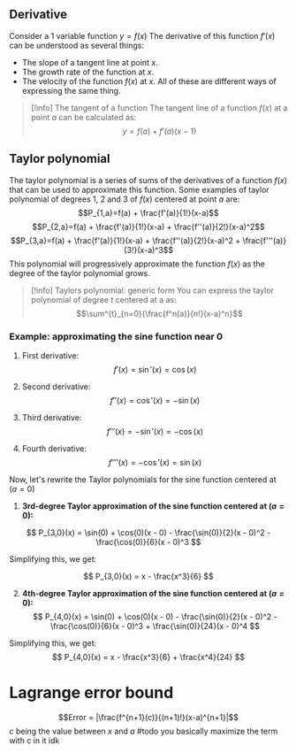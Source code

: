 ## Derivative
Consider a 1 variable function $y = f(x)$
The derivative of this function $f'(x)$ can be understood as several things:
- The slope of a tangent line at point $x$.
- The growth rate of the function at $x$.
- The velocity of the function $f(x)$ at $x$.
All of these are different ways of expressing the same thing.

>[!info] The tangent of a function
>The tangent line of a function $f(x)$ at a point $a$ can be calculated as:
>$$y=f(a) + f'(a)(x-1)$$

## Taylor polynomial
The taylor  polynomial is a series of sums of the derivatives of a function $f(x)$ that can be used to approximate this function.
Some examples of taylor polynomial of degrees 1, 2 and 3 of $f(x)$ centered at point $a$ are:
$$P_{1,a}=f(a) + \frac{f'(a)}{1!}(x-a)$$
$$P_{2,a}=f(a) + \frac{f'(a)}{1!}(x-a) + \frac{f''(a)}{2!}(x-a)^2$$
$$P_{3,a}=f(a) + \frac{f'(a)}{1!}(x-a) + \frac{f''(a)}{2!}(x-a)^2 + \frac{f'''(a)}{3!}(x-a)^3$$
This polynomial will progressively approximate the function $f(x)$ as the degree of the taylor polynomial grows.

>[!info] Taylors polynomial: generic form
>You can express the taylor polynomial of degree $t$ centered at a as:
>$$\sum^{t}_{n=0}{\frac{f^n(a)}{n!}(x-a)^n}$$ 

### Example: approximating the sine function near 0

1. First derivative:
$$
f'(x) = \sin'(x) = \cos(x)$$

2. Second derivative:
$$
f''(x) = \cos'(x) = -\sin(x)
$$

3. Third derivative:
$$
f'''(x) = -\sin'(x) = -\cos(x)
$$

4. Fourth derivative:
$$
f''''(x) = -\cos'(x) = \sin(x)
$$

Now, let's rewrite the Taylor polynomials for the sine function centered at $(a = 0)$

1. **3rd-degree Taylor approximation of the sine function centered at $(a = 0)$:**

$$
P_{3,0}(x) = \sin(0) + \cos(0)(x - 0) - \frac{\sin(0)}{2}(x - 0)^2 - \frac{\cos(0)}{6}(x - 0)^3
$$

Simplifying this, we get:

$$
P_{3,0}(x) = x - \frac{x^3}{6}
$$

2. **4th-degree Taylor approximation of the sine function centered at $(a = 0)$:**
$$
P_{4,0}(x) = \sin(0) + \cos(0)(x - 0) - \frac{\sin(0)}{2}(x - 0)^2 - \frac{\cos(0)}{6}(x - 0)^3 + \frac{\sin(0)}{24}(x - 0)^4
$$

Simplifying this, we get:
$$
P_{4,0}(x) = x - \frac{x^3}{6} + \frac{x^4}{24}
$$
# Lagrange error bound

$$Error = |\frac{f^{n+1}(c)}{(n+1)!}(x-a)^{n+1}|$$ $c$ being the value between $x$ and $a$
#todo you basically maximize the term with c in it idk